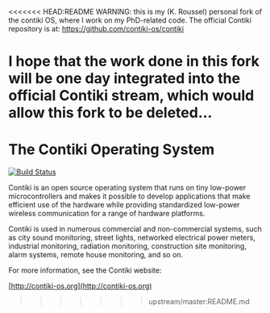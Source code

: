 <<<<<<< HEAD:README
WARNING: this is my (K. Roussel) personal fork of the contiki OS,
where  I work on my PhD-related code.
The official Contiki repository is at: 
https://github.com/contiki-os/contiki

I hope that the work done in this fork will be one day integrated
into the official Contiki stream, which would allow this fork to
be deleted...
=======
The Contiki Operating System
============================

[![Build Status](https://secure.travis-ci.org/contiki-os/contiki.png)](http://travis-ci.org/contiki-os/contiki)

Contiki is an open source operating system that runs on tiny low-power
microcontrollers and makes it possible to develop applications that
make efficient use of the hardware while providing standardized
low-power wireless communication for a range of hardware platforms.

Contiki is used in numerous commercial and non-commercial systems,
such as city sound monitoring, street lights, networked electrical
power meters, industrial monitoring, radiation monitoring,
construction site monitoring, alarm systems, remote house monitoring,
and so on.

For more information, see the Contiki website:

[http://contiki-os.org](http://contiki-os.org)
>>>>>>> upstream/master:README.md
